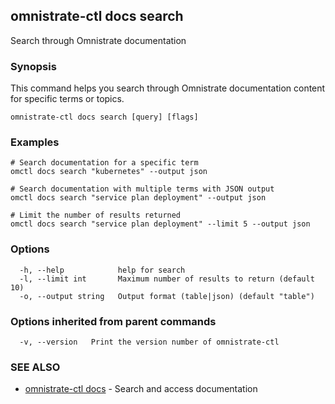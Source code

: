 ## omnistrate-ctl docs search

Search through Omnistrate documentation

### Synopsis

This command helps you search through Omnistrate documentation content for specific terms or topics.

```
omnistrate-ctl docs search [query] [flags]
```

### Examples

```
# Search documentation for a specific term
omctl docs search "kubernetes" --output json

# Search documentation with multiple terms with JSON output
omctl docs search "service plan deployment" --output json

# Limit the number of results returned
omctl docs search "service plan deployment" --limit 5 --output json

```

### Options

```
  -h, --help            help for search
  -l, --limit int       Maximum number of results to return (default 10)
  -o, --output string   Output format (table|json) (default "table")
```

### Options inherited from parent commands

```
  -v, --version   Print the version number of omnistrate-ctl
```

### SEE ALSO

* [omnistrate-ctl docs](omnistrate-ctl_docs.md)	 - Search and access documentation

